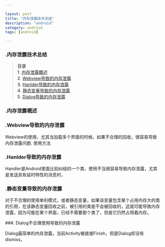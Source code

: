 ```yaml
---

layout: post
title: "内存泄露技术总结"
description: "android"
category: android
tags: [android]

---
```


### .内存泄露技术总结

> **目录**  
> **1**. [内存泄露概述](#anchor_digest)  
> **2**. [Webview导致的内存泄露](#anchor_webview)  
> **3**. [Hanlder导致的内存泄露](#anchor_handler)  
> **4**. [静态变量导致的内存泄露](#anchor_static_field)  
> **5**. [Dialog导致的内存泄露](#anchor_dialog)  


<a name="anchor_digest"></a>

### .内存泄露概述

<a name="anchor_webview"></a>

### .Webview导致的内存泄露
Webview的使用，尤其当加载多个界面的时候，如果不合理的回收，很容易导致内存泄露问题.
使用方法

<a name="anchor_handler"></a>

### .Hanlder导致的内存泄露
Handler是Android里面比较纠结的一个类，使用不当很容易导致内存泄露，尤其是发送具有延时特性的消息时，

<a name="anchor_static_field"></a>

### .静态变量导致的内存泄露

对于不合理的使用单利模式，或者静态变量，如果该变量包含某个占用内存大的类的引用，在该静态变量回收之前，被引用的类是不会被回收的，这就可能导致内存泄露，因为可能在某个界面，已经不需要那个类了，但是它仍然占用着内存。

<a name="anchor_dialog"></a>

###. Dialog不合理使用导致的内存泄露

Dialog最简单的内存泄露，当前Activity被直接Finish，但是Dialog却没有dismiss，